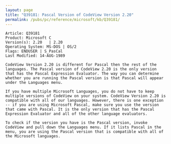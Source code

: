 ```yaml
---
layout: page
title: "Q39181: Pascal Version of CodeView Version 2.20"
permalink: /pubs/pc/reference/microsoft/kb/Q39181/
---
```


	Article: Q39181
	Product: Microsoft C
	Version(s): 2.20   | 2.20
	Operating System: MS-DOS | OS/2
	Flags: ENDUSER | S_PasCal
	Last Modified: 14-AUG-1989
	
	CodeView Version 2.20 is different for Pascal then the rest of the
	languages. The Pascal version of CodeView 2.20 is the only version
	that has the Pascal Expression Evaluator. The way you can determine
	whether you are running the Pascal version is that Pascal will appear
	under the Languages menu.
	
	If you have multiple Microsoft Languages, you do not have to keep
	multiple versions of CodeView on your system. CodeView Version 2.20 is
	compatible with all of our languages. However, there is one exception
	-- if you are using Microsoft Pascal, make sure you use the version
	that came with Pascal. It is the only version that has the Pascal
	Expression Evaluator and all of the other language evaluators.
	
	To check if the version you have is the Pascal version, invoke
	CodeView and pull down the Languages menu. If it lists Pascal in the
	menu, you are using the Pascal version that is compatible with all of
	the Microsoft languages.
